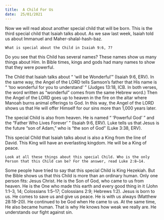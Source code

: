 ```yaml
---
title:  A Child For Us 
date:  25/01/2021
---
```


Now we will read about another special child that will be born. This is the third special child that Isaiah talks about. As we saw last week, Isaiah told us about Immanuel and Maher-shalal-hash-baz.

`What is special about the Child in Isaiah 9:6, 7?`

Do you see that this Child has several names? These names show us many things about Him. In Bible times, kings and gods had many names to show that they were powerful.

The Child that Isaiah talks about “ ‘will be Wonderful’” (Isaiah 9:6, ERV). In the same way, the Angel of the LORD tells Samson’s father that His name is “ ‘too wonderful for you to understand’ ” (Judges 13:18, ICB. In both verses, the word written as “wonderful” comes from the same Hebrew word.) Then the Angel of the LORD goes up to heaven in the fire on the altar where Manoah burns animal offerings to God. In this way, the Angel of the LORD shows us that He will offer Himself for our sins more than 1,000 years later.

The special Child is also from heaven. He is named “ ‘Powerful God’ ” and the “Father Who Lives Forever’ ” (Isaiah 9:6, ERV). Luke tells us that Jesus is the future “son of Adam,” who is “the son of God” (Luke 3:38, ERV).

This special Child that Isaiah talks about is also a King from the line of David. This King will have an everlasting kingdom. He will be a King of peace.

`Look at all these things about this special Child. Who is the only Person that this Child can be? For the answer, read Luke 2:8–14.`

Some people have tried to say that this special Child is King Hezekiah. But the Bible shows us that this Child is more than an ordinary human. Only one person fits: Jesus Christ. He is the Son of God, who came to us from heaven. He is the One who made this earth and every good thing in it (John 1:1–3, 14; Colossians 1:5–17; Colossians 2:9; Hebrews 1:2). Jesus is born to us. He comes to save us and give us peace. He is with us always (Matthew 28:18–20). He continued to be God when He came to us. At the same time, He also became human. That is why He knows how weak we really are. He understands our fight against sin.